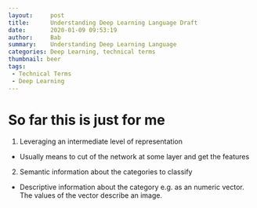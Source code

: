 ```yaml
---
layout:     post
title:      Understanding Deep Learning Language Draft
date:       2020-01-09 09:53:19
author:     Bab
summary:    Understanding Deep Learning Language
categories: Deep Learning, technical terms
thumbnail: beer
tags:
 - Technical Terms
 - Deep Learning
---
```


# So far this is just for me

1. Leveraging an intermediate level of representation
  - Usually means to cut of the network at some layer and get the features
2. Semantic information about the categories to classify
  - Descriptive information about the category e.g. as an numeric vector. The values of the vector describe an image.
